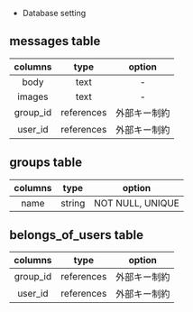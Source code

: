 
* Database setting
## messages table
|columns|type|option|
|:-:|:-:|:-:|
|body|text|-|
|images|text|-|
|group_id|references|外部キー制約|
|user_id|references|外部キー制約|


## groups table
|columns|type|option|
|:-:|:-:|:-:|
|name|string|NOT NULL, UNIQUE|


## belongs_of_users table
|columns|type|option|
|:-:|:-:|:-:|
|group_id|references|外部キー制約|
|user_id|references|外部キー制約|


